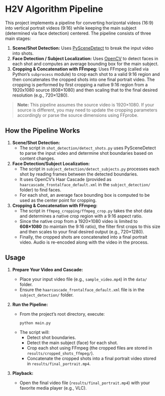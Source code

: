# H2V Algorithm Pipeline

This project implements a pipeline for converting horizontal videos (16:9) into vertical portrait videos (9:16) while keeping the main subject (determined via face detection) centered. The pipeline consists of three main stages:

1. **Scene/Shot Detection:** Uses [PySceneDetect](https://pyscenedetect.readthedocs.io/) to break the input video into shots.
2. **Face Detection / Subject Localization:** Uses [OpenCV](https://opencv.org/) to detect faces in each shot and computes an average bounding box for the main subject.
3. **Cropping & Concatenation with FFmpeg:** Uses FFmpeg (called via Python’s `subprocess` module) to crop each shot to a valid 9:16 region and then concatenates the cropped shots into one final portrait video. The cropping is performed by first cropping a native 9:16 region from a 1920x1080 source (608×1080) and then scaling that to the final desired resolution (e.g., 720×1280).

> **Note:** This pipeline assumes the source video is 1920×1080. If your source is different, you may need to update the cropping parameters accordingly or parse the source dimensions using FFprobe.



## How the Pipeline Works

1. **Scene/Shot Detection:**
   - The script in `shot_detection/detect_shots.py` uses PySceneDetect to parse the input video and determine shot boundaries based on content changes.
2. **Face Detection/Subject Localization:**
   - The script in `subject_detection/detect_subjects.py` processes each shot by reading frames between the detected boundaries.
   - It uses OpenCV’s Haar Cascade (provided as `haarcascade_frontalface_default.xml` in the `subject_detection/` folder) to find faces.
   - For each shot, an average face bounding box is computed to be used as the center point for cropping.
3. **Cropping & Concatenation with FFmpeg:**
   - The script in `ffmpeg_cropping/ffmpeg_crop.py` takes the shot data and determines a native crop region with a 9:16 aspect ratio.  
   - Since the native crop from a 1920×1080 video is limited to **608×1080** (to maintain the 9:16 ratio), the filter first crops to this size and then scales to your final desired output (e.g., 720×1280).
   - Finally, the cropped shots are concatenated into a final portrait video. Audio is re-encoded along with the video in the process.



## Usage

1. **Prepare Your Video and Cascade:**
   - Place your input video file (e.g., `sample_video.mp4`) in the `data/` folder.
   - Ensure the `haarcascade_frontalface_default.xml` file is in the `subject_detection/` folder.

2. **Run the Pipeline:**
   - From the project’s root directory, execute:
     ```bash
     python main.py
     ```
   - The script will:
     - Detect shot boundaries.
     - Detect the main subject (face) for each shot.
     - Crop each shot using FFmpeg (the cropped files are stored in `results/cropped_shots_ffmpeg/`).
     - Concatenate the cropped shots into a final portrait video stored in `results/final_portrait.mp4`.

3. **Playback:**
   - Open the final video file (`results/final_portrait.mp4`) with your favorite media player (e.g., VLC).
